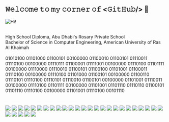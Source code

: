 ## 𝚆𝚎𝚕𝚌𝚘𝚖𝚎 𝚝𝚘 𝚖𝚢 𝚌𝚘𝚛𝚗𝚎𝚛 𝚘𝚏 \<𝙶𝚒𝚝𝙷𝚞𝚋/\> 🔧 
![Hi!](LCD-MyName.gif)

<br>
High School Diploma, Abu Dhabi's Rosary Private School <br>
Bachelor of Science in Computer Engineering, American University of Ras Al Khaimah
<br><br>
01010100 01101000 01100101 00100000 01100010 01100101 01110011 01110100 00100000 01110111 01100001 01111001 00100000 01110100 01101111 00100000 01110000 01110010 01100101 01100100 01101001 01100011 01110100 00100000 01110100 01101000 01100101 00100000 01100110 01110101 01110100 01110101 01110010 01100101 00100000 01101001 01110011 00100000 01110100 01101111 00100000 01101001 01101110 01110110 01100101 01101110 01110100 00100000 01101001 01110100 00101110

#

![](https://img.shields.io/badge/VirtualBox-2f1018?style=flat&logo=virtualbox&logoColor=white)
![](https://custom-icon-badges.demolab.com/badge/Chrome-2f1018.svg?logo=googlechrome&logoColor=white)
![](https://custom-icon-badges.demolab.com/badge/Microsoft%20Office-2f1018.svg?logo=microsoft&logoColor=white)
![](https://custom-icon-badges.demolab.com/badge/TickTick-2f1018.svg?logo=ticktick&logoColor=white)
![](https://img.shields.io/badge/VS%20Code-2f1018.svg?logo=visual-studio-code&logoColor=white)
![](https://img.shields.io/badge/Cisco%20Packet%20Tracer-2f1018.svg?logo=cisco&logoColor=white)
![](https://img.shields.io/badge/Wireshark-2f1018.svg?logo=wireshark&logoColor=white)
![](https://img.shields.io/badge/Mulisim-2f1018.svg?logo=multisim&logoColor=white)
![](https://img.shields.io/badge/Tinkercad-2f1018.svg?logo=tinkercad&logoColor=white)
![](https://custom-icon-badges.demolab.com/badge/Canva-2f1018.svg?logo=canva&logoColor=white)
![](https://img.shields.io/badge/Figma-2f1018.svg?logo=figma&logoColor=white)
![](https://custom-icon-badges.demolab.com/badge/Draw.io-2f1018.svg?logo=diagramsdotnet&logoColor=white)
![](https://custom-icon-badges.demolab.com/badge/MATLAB-2f1018.svg?logo=matlabbb&logoColor=white)
![](https://custom-icon-badges.demolab.com/badge/Active%20HDL-2f1018.svg?logo=aldec&logoColor=white)
![](https://custom-icon-badges.demolab.com/badge/Squarespace-2f1018.svg?logo=squarespace&logoColor=white)
![](https://custom-icon-badges.demolab.com/badge/Zapier-2f1018.svg?logo=zapier&logoColor=white)
![](https://custom-icon-badges.demolab.com/badge/Keil-2f1018.svg?logo=armkeil&logoColor=white)
![](https://img.shields.io/badge/Scratch-2f1018.svg?logo=scratch&logoColor=white)
![](https://custom-icon-badges.demolab.com/badge/C++-2f1018.svg?logo=cpp2&logoColor=white)
![](https://custom-icon-badges.demolab.com/badge/Java-2f1018.svg?logo=java&logoColor=white)
![](https://img.shields.io/badge/Python-2f1018.svg?logo=python&logoColor=white)
![](https://custom-icon-badges.demolab.com/badge/CLI%20Scripting-2f1018.svg?logo=cli&logoColor=white)
![](https://img.shields.io/badge/Markdown-2f1018.svg?logo=markdown&logoColor=white)
![](https://img.shields.io/badge/LaTeX-2f1018.svg?logo=LaTeX&logoColor=white)
![](https://custom-icon-badges.demolab.com/badge/VHDL-2f1018.svg?logo=vhdl&logoColor=white)
![](https://custom-icon-badges.demolab.com/badge/SQL-2f1018.svg?logo=database&logoColor=white)
![](https://img.shields.io/badge/HTML-2f1018.svg?logo=html5&logoColor=white)
![](https://custom-icon-badges.demolab.com/badge/C-2f1018.svg?logo=c-in-hexagon&logoColor=white)
![](https://custom-icon-badges.demolab.com/badge/x32%20Thumb&ndash;2%20Assembly-2f1018.svg?logo=asm-hex&logoColor=white)
![](https://img.shields.io/badge/-Arduino-2f1018?logo=Arduino&logoColor=white)
